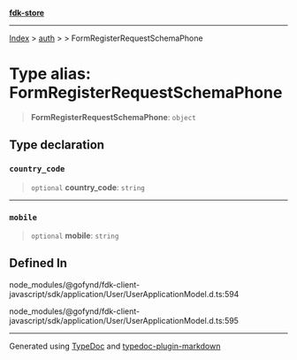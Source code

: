 [**fdk-store**](../../../README.md)
***

[Index](../../../API.md) > [auth](../../README.md) > [<internal>](../README.md) > FormRegisterRequestSchemaPhone

# Type alias: FormRegisterRequestSchemaPhone

> **FormRegisterRequestSchemaPhone**: `object`

## Type declaration

### `country_code`

> `optional` **country\_code**: `string`

***

### `mobile`

> `optional` **mobile**: `string`

## Defined In

node\_modules/@gofynd/fdk-client-javascript/sdk/application/User/UserApplicationModel.d.ts:594

node\_modules/@gofynd/fdk-client-javascript/sdk/application/User/UserApplicationModel.d.ts:595

***
Generated using [TypeDoc](https://typedoc.org/) and [typedoc-plugin-markdown](https://www.npmjs.com/package/typedoc-plugin-markdown)
